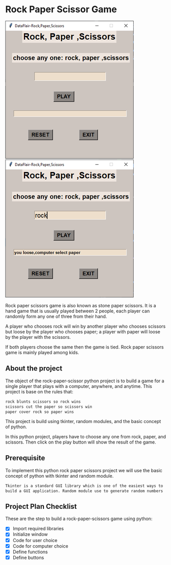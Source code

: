 # Rock Paper Scissor Game

![img.png](img.png)
![img_1.png](img_1.png)

Rock paper scissors game is also known as stone paper scissors. It is a hand 
game that is usually played between 2 people, each player can randomly form 
any one of three from their hand.

A player who chooses rock will win by another player who chooses scissors 
but loose by the player who chooses paper; a player with paper will loose by 
the player with the scissors.

If both players choose the same then the game is tied. Rock paper scissors 
game is mainly played among kids.

## About the project

The object of the rock-paper-scissor python project is to build a game for a 
single player that plays with a computer, anywhere, and anytime. This 
project is base on the rules that:

    rock blunts scissors so rock wins
    scissors cut the paper so scissors win
    paper cover rock so paper wins

This project is build using tkinter, random modules, and the basic concept 
of python.

In this python project, players have to choose any one from rock, paper, and 
scissors. Then click on the play button will show the result of the game.

## Prerequisite

To implement this python rock paper scissors project we will use the basic 
concept of python with tkinter and random module.

    Tkinter is a standard GUI library which is one of the easiest ways to 
    build a GUI application. Random module use to generate random numbers

## Project Plan Checklist

These are the step to build a rock-paper-scissors game using python:

- [x] Import required libraries
- [x] Initialize window
- [x] Code for user choice
- [x] Code for computer choice
- [x] Define functions
- [x] Define buttons
